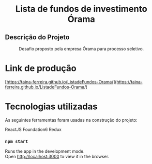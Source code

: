 <h1 align="center">Lista de fundos de investimento Órama</h1>

## Descrição do Projeto
<p align="center">Desafio proposto pela empresa Órama para processo seletivo.</p>

# Link de produção 
[https://taina-ferreira.github.io/ListadeFundos-Orama/](https://taina-ferreira.github.io/ListadeFundos-Orama/)

# Tecnologias utilizadas
As seguintes ferramentas foram usadas na construção do projeto:

ReactJS
Foundation6
Redux

### `npm start`

Runs the app in the development mode.\
Open [http://localhost:3000](http://localhost:3000) to view it in the browser.





